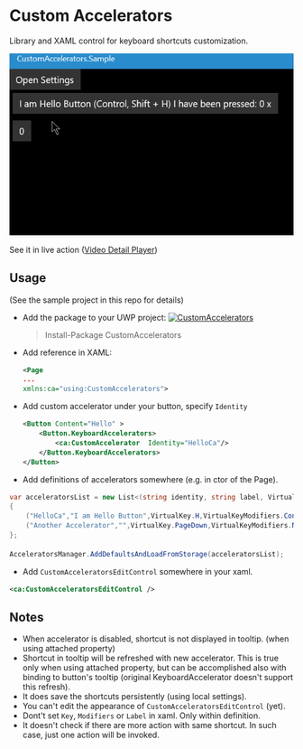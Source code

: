 # Custom Accelerators

Library and XAML control for keyboard shortcuts customization.

![demo](demo.gif)

See it in live action ([Video Detail Player](https://www.microsoft.com/en-us/p/video-detail-player/9p34ghb2h88r))

## Usage

(See the sample project in this repo for details)

- Add the package to your UWP project:
[![CustomAccelerators](https://img.shields.io/nuget/v/CustomAccelerators.svg)](https://www.nuget.org/packages/CustomAccelerators/)
  > Install-Package CustomAccelerators

- Add reference in XAML:

    ``` xml
    <Page
    ...
    xmlns:ca="using:CustomAccelerators">
    ```

- Add custom accelerator under your button, specify `Identity`

    ``` xml
    <Button Content="Hello" >
        <Button.KeyboardAccelerators>
            <ca:CustomAccelerator  Identity="HelloCa"/>
        </Button.KeyboardAccelerators>
    </Button>
    ```

- Add definitions of accelerators somewhere (e.g. in ctor of the Page).

```csharp
var acceleratorsList = new List<(string identity, string label, VirtualKey key, VirtualKeyModifiers modifiers)>()
{
    ("HelloCa","I am Hello Button",VirtualKey.H,VirtualKeyModifiers.Control|VirtualKeyModifiers.Shift),
    ("Another Accelerator","",VirtualKey.PageDown,VirtualKeyModifiers.None)
};

AcceleratorsManager.AddDefaultsAndLoadFromStorage(acceleratorsList);
```

- Add `CustomAcceleratorsEditControl` somewhere in your xaml.

```xml
<ca:CustomAcceleratorsEditControl />
```

## Notes

- When accelerator is disabled, shortcut is not displayed in tooltip. (when using attached property)
- Shortcut in tooltip will be refreshed with new accelerator. This is true only when using attached property, but can be accomplished also with binding to button's tooltip (original KeyboardAccelerator doesn't support this refresh).
- It does save the shortcuts persistently (using local settings).
- You can't edit the appearance of `CustomAcceleratorsEditControl` (yet).
- Dont't set `Key`, `Modifiers` or `Label` in xaml. Only within definition.
- It doesn't check if there are more action with same shortcut. In such case, just one action will be invoked.

